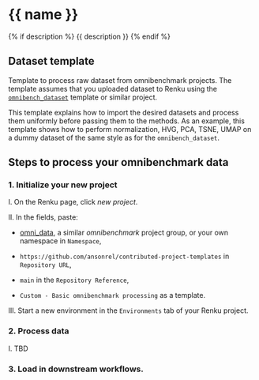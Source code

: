 # {{ name }}
{% if description %}
{{ description }}
{% endif %}
## Dataset template

Template to process raw dataset from omnibenchmark projects. The template assumes that you uploaded dataset to Renku using the [`omnibench_dataset`](https://github.com/ansonrel/contributed-project-templates/tree/main/omnibench-dataset) template or similar project. 

This template explains how to import the desired datasets and process them uniformly before passing them to the methods. As an example, this template shows how to perform normalization, HVG, PCA, TSNE, UMAP on a dummy dataset of the same style as for the `omnibench_dataset`. 

## Steps to process your omnibenchmark data

### 1. Initialize your new project

I. On the Renku page, click *new project*. 

II. In the fields, paste: 

- [omni_data](https://renkulab.io/gitlab/omnibenchmark/omni_data), a similar *omnibenchmark* project group, or your own namespace in `Namespace`,

- `https://github.com/ansonrel/contributed-project-templates` in `Repository URL`,

-  `main` in the `Repository Reference`,

-  `Custom - Basic omnibenchmark processing` as a template. 

III. Start a new environment in the `Environments` tab of your Renku project.

### 2. Process data

I. TBD

### 3. Load in downstream workflows.



